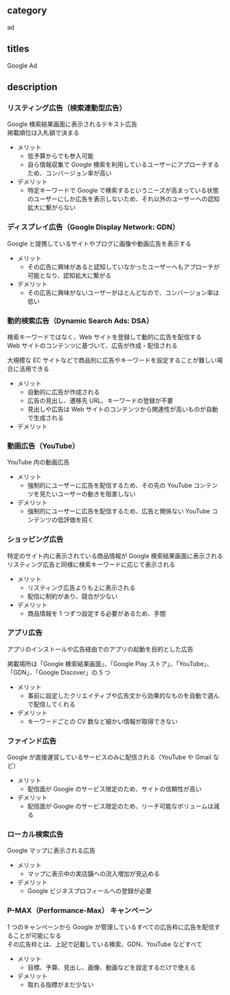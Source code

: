 ## category

ad

## titles

Google Ad

## description

### リスティング広告（検索連動型広告）

Google 検索結果画面に表示されるテキスト広告  
掲載順位は入札額で決まる

- メリット
  - 低予算からでも参入可能
  - 自ら情報収集で Google 検索を利用しているユーザーにアプローチするため、コンバージョン率が高い
- デメリット
  - 特定キーワードで Google で検索するというニーズが高まっている状態のユーザーにしか広告を表示しないため、それ以外のユーザーへの認知拡大に繋がらない

### ディスプレイ広告（Google Display Network: GDN）

Google と提携しているサイトやブログに画像や動画広告を表示する

- メリット
  - その広告に興味があると認知していなかったユーザーへもアプローチが可能となり、認知拡大に繋がる
- デメリット
  - その広告に興味がないユーザーがほとんどなので、コンバージョン率は低い

### 動的検索広告（Dynamic Search Ads: DSA）

検索キーワードではなく、Web サイトを登録して動的に広告を配信する  
Web サイトのコンテンツに基づいて、広告が作成・配信される

大規模な EC サイトなどで商品別に広告やキーワードを設定することが難しい場合に活用できる

- メリット
  - 自動的に広告が作成される
  - 広告の見出し、遷移先 URL、キーワードの登録が不要
  - 見出しや広告は Web サイトのコンテンツから関連性が高いものが自動で生成される
- デメリット

### 動画広告（YouTube）

YouTube 内の動画広告

- メリット
  - 強制的にユーザーに広告を配信するため、その先の YouTube コンテンツを見たいユーザーの動きを阻害しない
- デメリット
  - 強制的にユーザーに広告を配信するため、広告と関係ない YouTube コンテンツの低評価を招く

### ショッピング広告

特定のサイト内に表示されている商品情報が Google 検索結果画面に表示される  
リスティング広告と同様に検索キーワードに応じて表示される

- メリット
  - リスティング広告よりも上に表示される
  - 配信に制約があり、競合が少ない
- デメリット
  - 商品情報を 1 つずつ設定する必要があるため、手間

### アプリ広告

アプリのインストールや広告経由でのアプリの起動を目的とした広告

掲載場所は「Google 検索結果画面」、「Google Play ストア」、「YouTube」、「GDN」、「Google Discover」の 5 つ

- メリット
  - 事前に設定したクリエイティブや広告文から効果的なものを自動で選んで配信してくれる
- デメリット
  - キーワードごとの CV 数など細かい情報が取得できない

### ファインド広告

Google が直接運営しているサービスのみに配信される（YouTube や Gmail など）

- メリット
  - 配信面が Google のサービス限定のため、サイトの信頼性が高い
- デメリット
  - 配信面が Google のサービス限定のため、リーチ可能なボリュームは減る

### ローカル検索広告

Google マップに表示される広告

- メリット
  - マップに表示中の実店舗への流入増加が見込める
- デメリット
  - Google ビジネスプロフィールへの登録が必要

### P-MAX（Performance-Max） キャンペーン

1 つのキャンペーンから Google が管理しているすべての広告枠に広告を配信することが可能になる  
その広告枠とは、上記で記載している検索、GDN、YouTube などすべて

- メリット
  - 目標、予算、見出し、画像、動画などを設定するだけで使える
- デメリット
  - 取れる指標がまだ少ない
